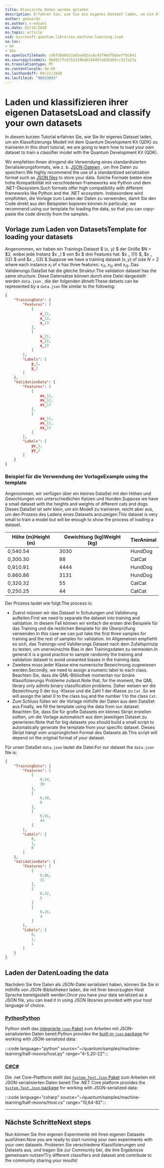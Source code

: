 ```yaml
---
title: Klassische Daten werden geladen
description: Erfahren Sie, wie Sie ein eigenes Dataset laden, um ein Klassifizierungs Modell mit dem Microsoft Quantum Development Kit (QDK) zu trainieren.
author: geduardo
ms.author: v-edsanc
ms.date: 02/16/2020
ms.topic: article
uid: microsoft.quantum.libraries.machine-learning.load
no-loc:
- Q#
- $$v
ms.openlocfilehash: cd6fdb6bb33a65ee02ac8c43f40df9abeff9c841
ms.sourcegitcommit: 9b0d1ffc8752334bd6145457a826505cc31fa27a
ms.translationtype: MT
ms.contentlocale: de-DE
ms.lasthandoff: 09/21/2020
ms.locfileid: "90833693"
---
```

# <a name="load-and-classify-your-own-datasets"></a><span data-ttu-id="e1d94-103">Laden und klassifizieren ihrer eigenen Datasets</span><span class="sxs-lookup"><span data-stu-id="e1d94-103">Load and classify your own datasets</span></span>

<span data-ttu-id="e1d94-104">In diesem kurzen Tutorial erfahren Sie, wie Sie Ihr eigenes Dataset laden, um ein Klassifizierungs Modell mit dem Quantum Development Kit (QDK) zu trainieren.</span><span class="sxs-lookup"><span data-stu-id="e1d94-104">In this short tutorial, we are going to learn how to load your own dataset to train a classifier model with the Quantum Development Kit (QDK).</span></span>

<span data-ttu-id="e1d94-105">Wir empfehlen Ihnen dringend die Verwendung eines standardisierten Serialisierungsformats, wie z. b. [JSON-Dateien](https://en.wikipedia.org/wiki/JSON) , um Ihre Daten zu speichern.</span><span class="sxs-lookup"><span data-stu-id="e1d94-105">We highly recommend the use of a standardized serialization format such as [JSON files](https://en.wikipedia.org/wiki/JSON) to store your data.</span></span>
<span data-ttu-id="e1d94-106">Solche Formate bieten eine hohe Kompatibilität mit verschiedenen Frameworks wie Python und dem .NET-Ökosystem.</span><span class="sxs-lookup"><span data-stu-id="e1d94-106">Such formats offer high compatibility with different frameworks like Python and the .NET ecosystem.</span></span>
<span data-ttu-id="e1d94-107">Insbesondere wird empfohlen, die Vorlage zum Laden der Daten zu verwenden, damit Sie den Code direkt aus den Beispielen kopieren können.</span><span class="sxs-lookup"><span data-stu-id="e1d94-107">In particular, we recommend using our template for loading the data, so that you can copy-paste the code directly from the samples.</span></span>

## <a name="template-for-loading-your-datasets"></a><span data-ttu-id="e1d94-108">Vorlage zum Laden von Datasets</span><span class="sxs-lookup"><span data-stu-id="e1d94-108">Template for loading your datasets</span></span>

<span data-ttu-id="e1d94-109">Angenommen, wir haben ein Trainings Dataset $ (x, y) $ der Größe $N = $2, wobei jede Instanz $x _I $ von $x $ drei Features hat: $x _ {I1} $, $x _ {I2} $ und $x _ {I3} $.</span><span class="sxs-lookup"><span data-stu-id="e1d94-109">Suppose we have a training dataset $(x, y)$ of size $N=2$ where each instance $x_i$ of $x$ has three features: $x_{i1}$, $x_{i2}$ and $x_{i3}$.</span></span>
<span data-ttu-id="e1d94-110">Das Validierungs DataSet hat die gleiche Struktur.</span><span class="sxs-lookup"><span data-stu-id="e1d94-110">The validation dataset has the same structure.</span></span>
<span data-ttu-id="e1d94-111">Diese Datensätze können durch eine Datei dargestellt werden `data.json` , die der folgenden ähnelt:</span><span class="sxs-lookup"><span data-stu-id="e1d94-111">These datsets can be represented by a `data.json` file similar to the following:</span></span>

```json
{
    "TrainingData": {
        "Features": [
            [
                x_11,
                x_12,
                x_13
            ],
            [
                x_21,
                x_22,
                x_23
            ]
        ],
        "Labels": [
            y_1,
            y_2
        ]
    },
    "ValidationData": {
        "Features": [
            [
                xv_11,
                xv_12,
                xv_13
            ],
            [
                xv_11,
                xv_12,
                xv_13
            ]
        ],
        "Labels": [
            yv_1,
            yv_2
        ]
    }
}
```

### <a name="example-using-the-template"></a><span data-ttu-id="e1d94-112">Beispiel für die Verwendung der Vorlage</span><span class="sxs-lookup"><span data-stu-id="e1d94-112">Example using the template</span></span>

<span data-ttu-id="e1d94-113">Angenommen, wir verfügen über ein kleines DataSet mit den Höhen und Gewichtungen von unterschiedlichen Katzen und Hunden.</span><span class="sxs-lookup"><span data-stu-id="e1d94-113">Suppose we have a small dataset with the heights and weights of different cats and dogs.</span></span> <span data-ttu-id="e1d94-114">Dieses DataSet ist sehr klein, um ein Modell zu trainieren, reicht aber aus, um den Prozess des Ladens eines Datasets anzuzeigen.</span><span class="sxs-lookup"><span data-stu-id="e1d94-114">This dataset is very small to train a model but will be enough to show the process of loading a dataset.</span></span>

| <span data-ttu-id="e1d94-115">Höhe (m)</span><span class="sxs-lookup"><span data-stu-id="e1d94-115">Height (m)</span></span> | <span data-ttu-id="e1d94-116">Gewichtung (kg)</span><span class="sxs-lookup"><span data-stu-id="e1d94-116">Weight (kg)</span></span> | <span data-ttu-id="e1d94-117">Tier</span><span class="sxs-lookup"><span data-stu-id="e1d94-117">Animal</span></span> |
|-----------|------------|--------|
| <span data-ttu-id="e1d94-118">0,54</span><span class="sxs-lookup"><span data-stu-id="e1d94-118">0.54</span></span>      | <span data-ttu-id="e1d94-119">30</span><span class="sxs-lookup"><span data-stu-id="e1d94-119">30</span></span>         | <span data-ttu-id="e1d94-120">Hund</span><span class="sxs-lookup"><span data-stu-id="e1d94-120">Dog</span></span>    |
| <span data-ttu-id="e1d94-121">0,30</span><span class="sxs-lookup"><span data-stu-id="e1d94-121">0.30</span></span>      | <span data-ttu-id="e1d94-122">8</span><span class="sxs-lookup"><span data-stu-id="e1d94-122">8</span></span>          | <span data-ttu-id="e1d94-123">Cat</span><span class="sxs-lookup"><span data-stu-id="e1d94-123">Cat</span></span>    |
| <span data-ttu-id="e1d94-124">0,91</span><span class="sxs-lookup"><span data-stu-id="e1d94-124">0.91</span></span>      | <span data-ttu-id="e1d94-125">44</span><span class="sxs-lookup"><span data-stu-id="e1d94-125">44</span></span>         | <span data-ttu-id="e1d94-126">Hund</span><span class="sxs-lookup"><span data-stu-id="e1d94-126">Dog</span></span>    |
| <span data-ttu-id="e1d94-127">0.86</span><span class="sxs-lookup"><span data-stu-id="e1d94-127">0.86</span></span>      | <span data-ttu-id="e1d94-128">31</span><span class="sxs-lookup"><span data-stu-id="e1d94-128">31</span></span>          | <span data-ttu-id="e1d94-129">Hund</span><span class="sxs-lookup"><span data-stu-id="e1d94-129">Dog</span></span>    |
| <span data-ttu-id="e1d94-130">0,32</span><span class="sxs-lookup"><span data-stu-id="e1d94-130">0.32</span></span>      | <span data-ttu-id="e1d94-131">5</span><span class="sxs-lookup"><span data-stu-id="e1d94-131">5</span></span>         | <span data-ttu-id="e1d94-132">Cat</span><span class="sxs-lookup"><span data-stu-id="e1d94-132">Cat</span></span>    |
| <span data-ttu-id="e1d94-133">0,25</span><span class="sxs-lookup"><span data-stu-id="e1d94-133">0.25</span></span>      | <span data-ttu-id="e1d94-134">4</span><span class="sxs-lookup"><span data-stu-id="e1d94-134">4</span></span>          | <span data-ttu-id="e1d94-135">Cat</span><span class="sxs-lookup"><span data-stu-id="e1d94-135">Cat</span></span>    |

<span data-ttu-id="e1d94-136">Der Prozess lautet wie folgt:</span><span class="sxs-lookup"><span data-stu-id="e1d94-136">The process is:</span></span>

- <span data-ttu-id="e1d94-137">Zuerst müssen wir das Dataset in Schulungen und Validierung aufteilen.</span><span class="sxs-lookup"><span data-stu-id="e1d94-137">First we need to separate the dataset into training and validation.</span></span> <span data-ttu-id="e1d94-138">In diesem Fall können wir einfach die ersten drei Beispiele für das Training und die restlichen Beispiele für die Überprüfung verwenden.</span><span class="sxs-lookup"><span data-stu-id="e1d94-138">In this case we can just take the first three samples for training and the rest of samples for validation.</span></span> <span data-ttu-id="e1d94-139">Im Allgemeinen empfiehlt es sich, das Trainings-und Validierungs Dataset nach dem Zufallsprinzip zu testen, um unerwünschte Bias in den Trainingsdaten zu vermeiden.</span><span class="sxs-lookup"><span data-stu-id="e1d94-139">In general it is a good practice to sample randomly the training and validation dataset to avoid unwanted biases in the training data.</span></span>
- <span data-ttu-id="e1d94-140">Zweitens muss jeder Klasse eine numerische Bezeichnung zugewiesen werden.</span><span class="sxs-lookup"><span data-stu-id="e1d94-140">Secondly, we need to assign a numeric label to each class.</span></span> <span data-ttu-id="e1d94-141">Beachten Sie, dass die QML-Bibliothek momentan nur binäre Klassifizierungs Probleme zulässt.</span><span class="sxs-lookup"><span data-stu-id="e1d94-141">Note that, for the moment, the QML library only admits binary classification problems.</span></span> <span data-ttu-id="e1d94-142">Daher weisen wir die Bezeichnung 0 der `Dog` -Klasse und die Zahl 1 der-Klasse zu `Cat` .</span><span class="sxs-lookup"><span data-stu-id="e1d94-142">So we will assign the label 0 to the class `Dog` and the number 1 to the class `Cat`.</span></span>
- <span data-ttu-id="e1d94-143">Zum Schluss füllen wir die Vorlage mithilfe der Daten aus dem DataSet aus.</span><span class="sxs-lookup"><span data-stu-id="e1d94-143">Finally, we fill the template using the data from our dataset.</span></span> <span data-ttu-id="e1d94-144">Beachten Sie, dass Sie für große Datasets ein kleines Skript erstellen sollten, um die Vorlage automatisch aus dem jeweiligen Dataset zu generieren.</span><span class="sxs-lookup"><span data-stu-id="e1d94-144">Note that for big datasets you should build a small script to automatically generate the template from your specific dataset.</span></span> <span data-ttu-id="e1d94-145">Dieses Skript hängt vom ursprünglichen Format des Datasets ab.</span><span class="sxs-lookup"><span data-stu-id="e1d94-145">This script will depend on the original format of your dataset.</span></span>

<span data-ttu-id="e1d94-146">Für unser DataSet `data.json` lautet die Datei:</span><span class="sxs-lookup"><span data-stu-id="e1d94-146">For our dataset the `data.json` file is:</span></span>

```json
{
    "TrainingData": {
        "Features": [
            [
                0.54,
                30
            ],
            [
                0.30,
                8
            ],
            [
                0.91,
                44
            ]
        ],
        "Labels": [
            0,
            1,
            0
        ]
    },
    "ValidationData": {
        "Features": [
            [
                0.86,
                31
            ],
            [
                0.32,
                5
            ]
            [
                0.25,
                4
            ]
        ],
        "Labels": [
            0,
            1,
            1
        ]
    }
}

```

## <a name="loading-the-data"></a><span data-ttu-id="e1d94-147">Laden der Daten</span><span class="sxs-lookup"><span data-stu-id="e1d94-147">Loading the data</span></span>

<span data-ttu-id="e1d94-148">Nachdem Sie Ihre Daten als JSON-Datei serialisiert haben, können Sie Sie in mithilfe von JSON-Bibliotheken laden, die mit Ihrer bevorzugten Host Sprache bereitgestellt werden.</span><span class="sxs-lookup"><span data-stu-id="e1d94-148">Once you have your data serialized as a JSON file, you can load it in using JSON libraries provided with your host language of choice.</span></span>

### <a name="python"></a>[<span data-ttu-id="e1d94-149">Python</span><span class="sxs-lookup"><span data-stu-id="e1d94-149">Python</span></span>](#tab/tabid-python)

<span data-ttu-id="e1d94-150">Python stellt das [integrierte `json` Paket](https://docs.python.org/3.7/library/json.html) zum Arbeiten mit JSON-serialisierten Daten bereit:</span><span class="sxs-lookup"><span data-stu-id="e1d94-150">Python provides the [built-in `json` package](https://docs.python.org/3.7/library/json.html) for working with JSON-serialized data:</span></span>

:::code language="python" source="~/quantum/samples/machine-learning/half-moons/host.py" range="4-5,20-22":::

### <a name="c"></a>[<span data-ttu-id="e1d94-151">C#</span><span class="sxs-lookup"><span data-stu-id="e1d94-151">C#</span></span>](#tab/tabid-csharp)

<span data-ttu-id="e1d94-152">Die .net Core-Plattform stellt das [ `System.Text.Json` Paket](https://www.nuget.org/packages/System.Text.Json) zum Arbeiten mit JSON-serialisierten Daten bereit:</span><span class="sxs-lookup"><span data-stu-id="e1d94-152">The .NET Core platform provides the [`System.Text.Json` package](https://www.nuget.org/packages/System.Text.Json) for working with JSON-serialized data:</span></span>

:::code language="csharp" source="~/quantum/samples/machine-learning/half-moons/Host.cs" range="10,64-82":::

***

## <a name="next-steps"></a><span data-ttu-id="e1d94-153">Nächste Schritte</span><span class="sxs-lookup"><span data-stu-id="e1d94-153">Next steps</span></span>

<span data-ttu-id="e1d94-154">Nun können Sie Ihre eigenen Experimente mit ihren eigenen Datasets ausführen.</span><span class="sxs-lookup"><span data-stu-id="e1d94-154">Now you are ready to start running your own experiments with your own datasets.</span></span> <span data-ttu-id="e1d94-155">Probieren Sie verschiedene Klassifizierungen und Datasets aus, und tragen Sie zur Community bei, die ihre Ergebnisse gemeinsam nutzen!</span><span class="sxs-lookup"><span data-stu-id="e1d94-155">Try different classifiers and dataset and contribute to the community sharing your results!</span></span>
